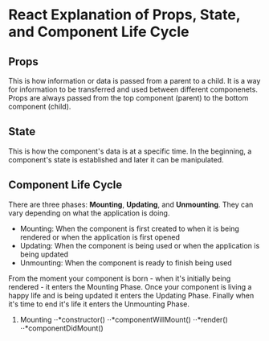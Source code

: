 # React Explanation of Props, State, and Component Life Cycle


## Props

This is how information or data is passed from a parent to a child. It is a way for information to be transferred and used between different componenets. Props are always passed from the top component (parent) to the bottom component (child).

## State

This is how the component's data is at a specific time. In the beginning, a component's state is established and later it can be manipulated.

## Component Life Cycle

There are three phases: **Mounting**, **Updating**, and **Unmounting**. They can vary depending on what the application is doing. 

- Mounting: When the component is first created to when it is being rendered or when the application is first opened
- Updating: When the component is being used or when the application is being updated
- Unmounting: When the component is ready to finish being used


From the moment your component is born - when it's initially being rendered - it enters the Mounting Phase. Once your component is living a happy life and is being updated it enters the Updating Phase. Finally when it's time to end it's life it enters the Unmounting Phase.

1. Mounting
⋅⋅*constructor()
⋅⋅*componentWillMount()
⋅⋅*render()
⋅⋅*componentDidMount()



